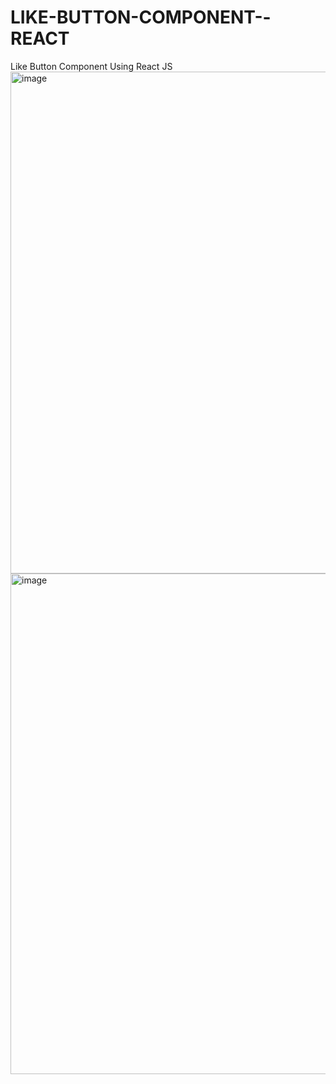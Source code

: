 # LIKE-BUTTON-COMPONENT--REACT
Like Button Component Using React JS
<img width="1363" height="803" alt="image" src="https://github.com/user-attachments/assets/554fda2b-3b8f-4ea5-a9e8-29eb35bad771" />
<img width="1030" height="801" alt="image" src="https://github.com/user-attachments/assets/8c1d2079-5710-4c21-bd91-31fa955a6f2c" />
